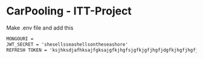 # CarPooling - ITT-Project


Make .env file and add this
```markdown
MONGOURI = 
JWT_SECRET = 'shesellsseashellsontheseashore'
REFRESH TOKEN = 'ksjhksdjafhksajfgksajgfkjhgfsjgfkjgfjhgfjdgfkjhgfjhgfjhguy2g323gr'

```


